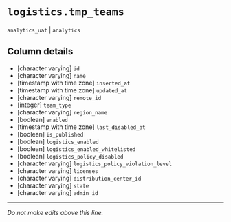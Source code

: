 # `logistics.tmp_teams`
`analytics_uat` | `analytics`

## Column details
* [character varying] `id`
* [character varying] `name`
* [timestamp with time zone] `inserted_at`
* [timestamp with time zone] `updated_at`
* [character varying] `remote_id`
* [integer]   `team_type`
* [character varying] `region_name`
* [boolean]   `enabled`
* [timestamp with time zone] `last_disabled_at`
* [boolean]   `is_published`
* [boolean]   `logistics_enabled`
* [boolean]   `logistics_enabled_whitelisted`
* [boolean]   `logistics_policy_disabled`
* [character varying] `logistics_policy_violation_level`
* [character varying] `licenses`
* [character varying] `distribution_center_id`
* [character varying] `state`
* [character varying] `admin_id`

-------------------------------------------------------------------------------
*Do not make edits above this line.*
